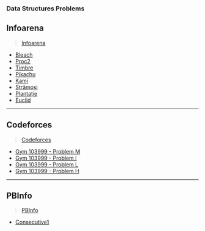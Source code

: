 ### Data Structures Problems

## Infoarena

> [Infoarena](https://www.infoarena.ro/)

- [Bleach](https://www.infoarena.ro/problema/bleach)  
- [Proc2](https://www.infoarena.ro/problema/proc2)  
- [Timbre](https://www.infoarena.ro/problema/timbre)  
- [Pikachu](https://infoarena.ro/problema/pikachu)  
- [Kami](https://www.infoarena.ro/problema/kami)  
- [Strămoși](https://www.infoarena.ro/problema/stramosi)  
- [Plantație](https://infoarena.ro/problema/plantatie)  
- [Euclid](https://www.infoarena.ro/problema/euclid)

---

## Codeforces

> [Codeforces](https://codeforces.com/)

- [Gym 103999 - Problem M](https://codeforces.com/gym/103999/problem/M)  
- [Gym 103999 - Problem I](https://codeforces.com/gym/103999/problem/I)  
- [Gym 103999 - Problem L](https://codeforces.com/gym/103999/problem/L)  
- [Gym 103999 - Problem H](https://codeforces.com/gym/103999/problem/H)

---

## PBInfo

> [PBInfo](https://www.pbinfo.ro/)

- [Consecutive1](https://www.pbinfo.ro/probleme/3860/consecutive1)
